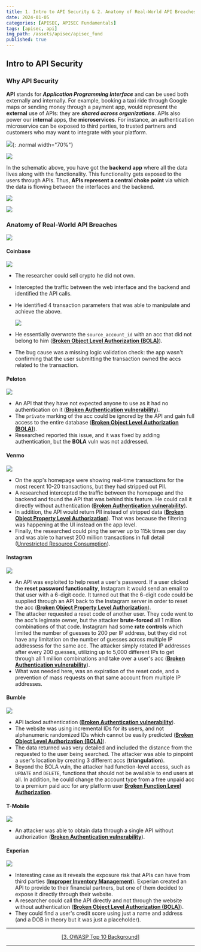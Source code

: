 ```yaml
---
title: 1. Intro to API Security & 2. Anatomy of Real-World API Breaches
date: 2024-01-05
categories: [APISEC, APISEC Fundamentals]
tags: [apisec, api]
img_path: /assets/apisec/apisec_fund
published: true
---
```


## Intro to API Security

### Why API Security

**API** stands for ***Application Programming Interface*** and can be used both externally and internally. For example, booking a taxi ride through Google maps or sending money through a payment app, would represent the **external** use of APIs: they are ***shared across organizations***. APIs also power our **internal** apps, the **microservices**. For instance, an authentication microservice can be exposed to third parties, to trusted partners and customers who may want to integrate with your platform.

![](https://kajabi-storefronts-production.kajabi-cdn.com/kajabi-storefronts-production/file-uploads/site/2147573912/products/510155-4c2b-1c8c-ef0-3e0dfe4aa7a5_7.jpg){: .normal width="70%"}

![](https://kajabi-storefronts-production.kajabi-cdn.com/kajabi-storefronts-production/file-uploads/site/2147573912/products/41ef8c-d3c-af4d-dfe0-61f2dea565c2_9.jpg)

In the schematic above, you have got the **backend app** where all the data lives along with the functionality. This functionality gets exposed to the users through APIs. Thus, **APIs represent a central choke point** via which the data is flowing between the interfaces and the backend.

![](https://kajabi-storefronts-production.kajabi-cdn.com/kajabi-storefronts-production/file-uploads/site/2147573912/products/1d2ccf-ddc-a280-07bb-ae5050d026_10.jpg)

![](https://kajabi-storefronts-production.kajabi-cdn.com/kajabi-storefronts-production/file-uploads/site/2147573912/products/b46d648-cb6b-5447-6518-f363e68a04b_11.jpg)

### Anatomy of Real-World API Breaches

![](https://kajabi-storefronts-production.kajabi-cdn.com/kajabi-storefronts-production/file-uploads/site/2147573912/products/1cf6738-722-281-b8c-a7425a687dfb_BreachOverviewSlide.jpg)

#### Coinbase

![](https://kajabi-storefronts-production.kajabi-cdn.com/kajabi-storefronts-production/file-uploads/site/2147573912/products/8f565-638-87fe-72b6-3e2caea318a_14.jpg)

- The researcher could sell crypto he did not own.
- Intercepted the traffic between the web interface and the backend and identified the API calls.
- He identified 4 transaction parameters that was able to manipulate and achieve the above.

    ![](https://kajabi-storefronts-production.kajabi-cdn.com/kajabi-storefronts-production/file-uploads/site/2147573912/products/0a87883-7b05-36fe-de70-b8627604552_15.jpg)

- He essentially overwrote the `source_account_id` with an acc that did not belong to him ([**Broken Object Level Authorization (BOLA)**](https://owasp.org/API-Security/editions/2023/en/0xa1-broken-object-level-authorization/)).
- The bug cause was a missing logic validation check: the app wasn't confirming that the user submitting the transaction owned the accs related to the transaction.

#### Peloton

![](https://kajabi-storefronts-production.kajabi-cdn.com/kajabi-storefronts-production/file-uploads/site/2147573912/products/5ee3da8-e0-76a3-2dc6-435471364fee_18.jpg)

- An API that they have not expected anyone to use as it had no authentication on it ([**Broken Authentication vulnerability**](https://owasp.org/API-Security/editions/2023/en/0xa2-broken-authentication/)).
- The `private` marking of the acc could be ignored by the API and gain full access to the entire database ([**Broken Object Level Authorization (BOLA)**](https://owasp.org/API-Security/editions/2023/en/0xa1-broken-object-level-authorization/)).
- Researched reported this issue, and it was fixed by adding authentication, but the **BOLA** vuln was not addressed.

#### Venmo

![](https://kajabi-storefronts-production.kajabi-cdn.com/kajabi-storefronts-production/file-uploads/site/2147573912/products/0fe8eb-abe1-f6-6dd-6f8826fed1b_19.jpg)

- On the app's homepage were showing real-time transactions for the most recent 10-20 transactions, but they had stripped out PII.
- A researched intercepted the traffic between the homepage and the backend and found the API that was behind this feature. He could call it directly without authentication ([**Broken Authentication vulnerability**](https://owasp.org/API-Security/editions/2023/en/0xa2-broken-authentication/)).
- In addition, the API would return PII instead of stripped data ([**Broken Object Property Level Authorization**](https://owasp.org/API-Security/editions/2023/en/0xa3-broken-object-property-level-authorization/)). That was because the filtering was happening at the UI instead on the app level.
- Finally, the researched could ping the server up to 115k times per day and was able to harvest 200 million transactions in full detail ([Unrestricted Resource Consumption](https://owasp.org/API-Security/editions/2023/en/0xa4-unrestricted-resource-consumption/)).

#### Instagram

![](https://kajabi-storefronts-production.kajabi-cdn.com/kajabi-storefronts-production/file-uploads/site/2147573912/products/5a658e1-8fba-58c-0fc-7e510eb2daa3_Instagram.jpg)

- An API was exploited to help reset a user's password. If a user clicked the **reset password functionality**, Instagram it would send an email to that user with a 6-digit code. It turned out that the 6-digit code could be supplied through an API back to the Instagram server in order to reset the acc ([**Broken Object Property Level Authorization**](https://owasp.org/API-Security/editions/2023/en/0xa3-broken-object-property-level-authorization/)).
- The attacker requested a reset code of another user. They code went to the acc's legimate owner, but the attacker **brute-forced** all 1 million combinations of that code. Instagram had some **rate controls** which limited the number of guesses to 200 per IP address, but they did not have any limitation on the number of guesses across multiple IP addressess for the same acc. The attacker simply rotated IP addresses after every 200 guesses, utilizing up to 5,000 different IPs to get through all 1 million combinations and take over a user's acc ([**Broken Authentication vulnerability**](https://owasp.org/API-Security/editions/2023/en/0xa2-broken-authentication/)).
- What was needed here, was an expiration of the reset code, and a prevention of mass requests on that same account from multiple IP addresses.

#### Bumble

![](https://kajabi-storefronts-production.kajabi-cdn.com/kajabi-storefronts-production/file-uploads/site/2147573912/products/3cc1f88-051e-72e-58a-fd335f677eb_Bumble.jpg)

- API lacked authentication ([**Broken Authentication vulnerability**](https://owasp.org/API-Security/editions/2023/en/0xa2-broken-authentication/)).
- The website was using incremental IDs for its users, and not alphanumeric randomized IDs which cannot be easily predicted ([**Broken Object Level Authorization (BOLA)**](https://owasp.org/API-Security/editions/2023/en/0xa1-broken-object-level-authorization/)).
- The data returned was very detailed and included the distance from the requested to the user being searched. The attacker was able to pinpoint a user's location by creating 3 different accs (**triangulation**).
- Beyond the BOLA vuln, the attacker had function-level access, such as `UPDATE` and `DELETE`, functions that should not be available to end users at all. In addition, he could change the account type from a free unpaid acc to a premium paid acc for any platform user [**Broken Function Level Authorization**](https://owasp.org/API-Security/editions/2023/en/0xa5-broken-function-level-authorization/).

#### T-Mobile

![](https://kajabi-storefronts-production.kajabi-cdn.com/kajabi-storefronts-production/file-uploads/site/2147573912/products/cd3c54a-027d-dbfa-e0c-6dc28b20df64_22.jpg)

- An attacker was able to obtain data through a single API without authorization ([**Broken Authentication vulnerability**](https://owasp.org/API-Security/editions/2023/en/0xa2-broken-authentication/)).

#### Experian

![](https://kajabi-storefronts-production.kajabi-cdn.com/kajabi-storefronts-production/file-uploads/site/2147573912/products/61b2a2f-a7c5-b11e-4e11-075ec422fff7_Experian.jpg)

- Interesting case as it reveals the exposure risk that APIs can have from third parties ([**Improper Inventory Management**](https://owasp.org/API-Security/editions/2023/en/0xa9-improper-inventory-management/)). Experian created an API to provide to their financial partners, but one of them decided to expose it directly through their website.
- A researcher could call the API directly and not through the website without authentication ([**Broken Object Level Authorization (BOLA)**](https://owasp.org/API-Security/editions/2023/en/0xa1-broken-object-level-authorization/)).
- They could find a user's credit score using just a name and address (and a DOB in theory but it was just a placeholder).

---

<center> <a href="https://cspanias.github.io/posts/APISEC-Fund-3.-OWASP-Top-10-Background/">[3. OWASP Top 10 Background]</a> </center>

---


